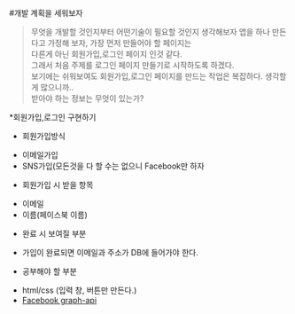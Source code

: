 #개발 계획을 세워보자 
> 무엇을 개발할 것인지부터 어떤기술이 필요할 것인지 생각해보자
앱을 하나 만든다고 가정해 보자, 가장 먼저 만들어야 할 페이지는<br/>
다른게 아닌 회원가입,로그인 페이지 인것 같다.<br/>
그래서 처음 주제를 로그인 페이지 만들기로 시작하도록 하겠다.<br/>
보기에는 쉬워보여도 회원가입,로그인 페이지를 만드는 작업은 복잡하다. 생각할 게 많으니까..<br/>
받아야 하는 정보는 무엇이 있는가? <br/>

*회원가입,로그인 구현하기 <br/>
+  회원가입방식
 -  이메일가입
 -  SNS가입(모든것을 다 할 수는 없으니 Facebook만 하자
+ 회원가입 시 받을 항목
 -  이메일
 -  이름(페이스북 이름)
+  완료 시 보여질 부분
 -  가입이 완료되면 이메일과 주소가 DB에 들어가야 한다.
+  공부해야 할 부분
 -  html/css (입력 창, 버튼만 만든다.)
 -  [Facebook graph-api](https://developers.facebook.com/docs/graph-api?locale=ko_KR)

